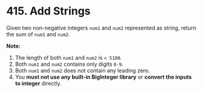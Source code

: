 # 415. Add Strings

Given two non-negative integers `num1` and `num2` represented as string, return
the sum of `num1` and `num2`.

__Note:__

1. The length of both `num1` and `num2` is `< 5100`.
2. Both `num1` and `num2` contains only digits `0-9`.
3. Both `num1` and `num2` does not contain any leading zero.
4. You __must not use any built-in BigInteger library__ or __convert the inputs
   to integer__ directly.
